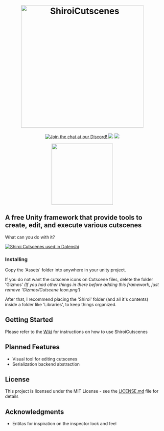 
<h1 align="center">
    <img src="https://raw.githubusercontent.com/DDevilISL/ShiroiCutscenes/master/ReadMe/Images/ShiroiCutscenesLogo.png" alt="ShiroiCutscenes" width="400">
</h1>

<p align="center">
    <a href="https://discord.gg/qrXm2zg">
        <img src="https://img.shields.io/discord/407978213025775636.svg" alt="Join the chat at our Discord!">
    </a>
    <img src="https://img.shields.io/github/license/DDevilISL/ShiroiCutscenes.svg">
    <img src="https://img.shields.io/github/last-commit/DDevilISL/ShiroiCutscenes.svg">
</p>  
<p align="middle">
    <img src="https://unity3d.com/profiles/unity3d/themes/unity/images/company/brand/logos/primary/unity-master-black.svg" width="200">
</p>  

## A free Unity framework that provide tools to create, edit, and execute various cutscenes  

What can you do with it?  

<a href="http://www.youtube.com/watch?v=3N4gq3PsrZk" target="_blank">
    <img src="http://img.youtube.com/vi/3N4gq3PsrZk/0.jpg" alt="Shiroi Cutscenes used in Datenshi"/>
</a>  

### Installing

Copy the 'Assets' folder into anywhere in your unity project.  

If you do not want the cutscene icons on Cutscene files, delete the folder 'Gizmos' *(If you had other things in there before adding this framework, just remove 'Gizmos/Cutscene Icon.png')*  

After that, I recommend placing the 'Shiroi' folder (and all it's contents) inside a folder like 'Libraries', to keep things organized.

## Getting Started  

Please refer to the [Wiki](https://github.com/DDevilISL/ShiroiCutscenes/wiki) for instructions on how to use ShiroiCutscenes

## Planned Features

- Visual tool for editing cutscenes
- Serialization backend abstraction

## License

This project is licensed under the MIT License - see the [LICENSE.md](LICENSE.md) file for details

## Acknowledgments

* Entitas for inspiration on the inspector look and feel
